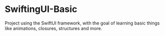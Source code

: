 # SwiftingUI-Basic
Project using the SwiftUI framework, with the goal of learning basic things like animations, closures, structures and more.
